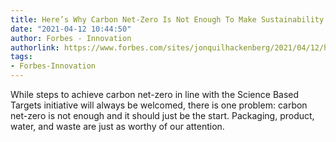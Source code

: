 ```yaml
---
title: Here’s Why Carbon Net-Zero Is Not Enough To Make Sustainability A Reality
date: "2021-04-12 10:44:50"
author: Forbes - Innovation
authorlink: https://www.forbes.com/sites/jonquilhackenberg/2021/04/12/heres-why-carbon-net-zero-is-not-enough-to-make-sustainability-a-reality/
tags:
- Forbes-Innovation
---
```

While steps to achieve carbon net-zero in line with the Science Based Targets initiative will always be welcomed, there is one problem: carbon net-zero is not enough and it should just be the start. Packaging, product, water, and waste are just as worthy of our attention.